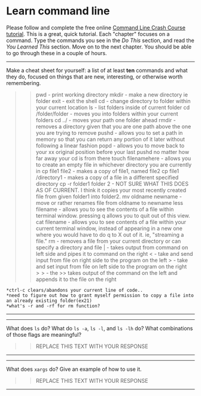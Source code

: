 # Learn command line

Please follow and complete the free online [Command Line Crash Course
tutorial](http://cli.learncodethehardway.org/book/). This is a great,
quick tutorial. Each "chapter" focuses on a command. Type the commands
you see in the _Do This_ section, and read the _You Learned This_
section. Move on to the next chapter. You should be able to go through
these in a couple of hours.


---

Make a cheat sheet for yourself: a list of at least **ten** commands and what they do, focused on things that are new, interesting, or otherwise worth remembering.

> > pwd - print working directory
    mkdir - make a new directory ie folder
    exit - exit the shell
    cd - change directory to folder within your current location 
    ls - list folders inside of current folder
    cd /folder/folder - moves you into folders within your current folders
    cd ../ - moves your path one folder ahead
    rmdir - removes a directory given that you are one path above the one you are trying to remove
    pushd - allows you to set a path in memory so that you can return any portion of it later without following a linear fashion
    popd - allows you to move back to your xx original position before your last pushd no matter how far away your cd is from there
    touch filenamehere - allows you to create an empty file in whichever directory you are currently in
    cp file1 file2 - makes a copy of file1, named file2 
    cp file1 /directory1 - makes a copy of a file in a different specified directory
    cp -r folder1 folder 2 - NOT SURE WHAT THIS DOES AS OF CURRENT. I think it copies your most recently created file from             given folder1 into folder2.
    mv oldname newname - move or rather renames file from oldname to newname
    less filename - allows you to see the contents of a file within terminal window. 
            pressing q allows you to quit out of this view.
    cat filename - allows you to see contents of a file within your current terminal window, instead of appearing in a new             one where you would have to do q to X out of it. ie, "streaming a file."
    rm - removes a file from your current directory or can specify a directory and file
    $|$ - takes output from command on left side and pipes it to command on the right 
    $<$ - take and send input from file on right side to the program on the left
    $>$ - take and set input from file on left side to the program on the right
    $>>$ - the >> takes output of the command on the left and appends it to the file on the right
    
    *ctrl-c clears/abandons your current line of code..
    *need to figure out how to grant myself permission to copy a file into an already existing folder(ex21)
    *what's -r and -rf for rm function? 
---


---

What does `ls` do? What do `ls -a`, `ls -l`, and `ls -lh` do? What combinations of those flags are meaningful?

> > REPLACE THIS TEXT WITH YOUR RESPONSE

---


---

What does `xargs` do? Give an example of how to use it.

> > REPLACE THIS TEXT WITH YOUR RESPONSE

---

